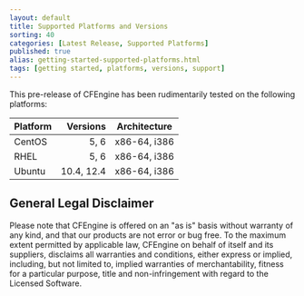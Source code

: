 ```yaml
---
layout: default
title: Supported Platforms and Versions
sorting: 40
categories: [Latest Release, Supported Platforms]
published: true
alias: getting-started-supported-platforms.html
tags: [getting started, platforms, versions, support]
---
```


This pre-release of CFEngine has been rudimentarily tested on the
following platforms:

| Platform     | Versions   | Architecture    |
|--------------|-----------:|:---------------:|
|CentOS        | 5, 6       | x86-64, i386    |
|RHEL          | 5, 6       | x86-64, i386    |
|Ubuntu        | 10.4, 12.4 | x86-64, i386    |

<!--- TODO: switch for release, remove above from stable branches

CFEngine works on a wide range of platforms, and the CFEngine team strives to 
provide support for the platforms most frequently used by our users.

### CFEngine Enterprise Server

| OS              | Versions     | Architectures      |
|-----------------|--------------|--------------------|
| RedHat          | 5, 6         | x86-64             |
| Debian          | 6, 7         | x86-64             |
| SLES            | 11           | x86-64             |
| Ubuntu          | 10.4, 12.4   | x86-64             |

### Hosts

Any host can be a policy server in Community installations of CFEngine.

| OS              | Versions     | Architectures      |
|-----------------|--------------|--------------------|
| AIX             | 5.3, 6, 7    | PowerPC            |
| CentOS          | 5, 6         | x86-64, x386       |
| Debian          | 6, 7         | x86-64, x386       |
| RedHat          | 4, 5, 6      | x86-64, x386       |
| SLES            | 10, 11       | x86-64, x386       |
| Solaris         | 9            | SPARC              |
| Solaris         | 10           | x86-64, UltraSparc |
| Ubuntu          | 10.4, 12.4   | x86-64, x386       |
| Windows         | 2008, 2012   | x86-64             |

## Hub/Host compatibility

We strongly recommend to install identical versions on all hosts and servers 
in your system.

A server running CFEngine Enterprise 3.6 can serve policy to and collect data 
from hosts running the following versions of CFEngine:

* 3.5.x
* 3.0.x
* 2.2.x

Some data will not be available from older hosts, and the policy you serve 
needs to take into account hosts with different versions.

## Additional platforms

CFEngine is known to run on a wide range of other platforms. As long as the 
platform is POSIX compliant and has a C compiler toolchain that fully implements 
the C99 standard, we are happy to work with you to make CFEngine available.
Please [contact our sales team][contact us] for details.

Note that availability of the current version of CFEngine on these platforms 
does not imply availability of future versions of CFEngine.

-->

## General Legal Disclaimer

Please note that CFEngine is offered on an "as is" basis without warranty of 
any kind, and that our products are not error or bug free. To the maximum 
extent permitted by applicable law, CFEngine on behalf of itself and its 
suppliers, disclaims all warranties and conditions, either express or implied, 
including, but not limited to, implied warranties of merchantability, fitness 
for a particular purpose, title and non-infringement with regard to the 
Licensed Software.
